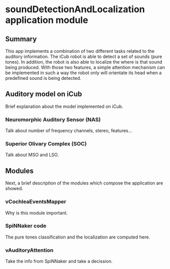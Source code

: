 # soundDetectionAndLocalization application module

## Summary

This app implements a combination of two different tasks related to the auditory information. The iCub robot is able to detect a set of sounds (pure tones). In addition, the robot is also able to localize the where is that sound being produced. With those two features, a simple attention mechanism can be implemented in such a way the robot only will orientate its head when a predefined sound is being detected.

## Auditory model on iCub

Brief explanation about the model implemented on iCub.

### Neuromorphic Auditory Sensor (NAS)

Talk about number of frequency channels, stereo, features...

### Superior Olivary Complex (SOC)

Talk about MSO and LSO.

## Modules

Next, a brief description of the modules which compose the application are showed.

### vCochleaEventsMapper

Why is this module important.

### SpiNNaker code

The pure tones classification and the localization are computed here.

### vAuditoryAttention

Take the info from SpiNNaker and take a decission.